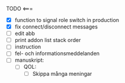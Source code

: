 TODO <===
- [X] function to signal role switch in production
- [X] fix connect/disconnect messages
- [ ] edit abb
- [ ] print addon list stack order
- [ ] instruction
- [ ] fel- och informationsmeddelanden
- [ ] manuskript:
  - [ ] QOL:
    - [ ] Skippa många meningar
